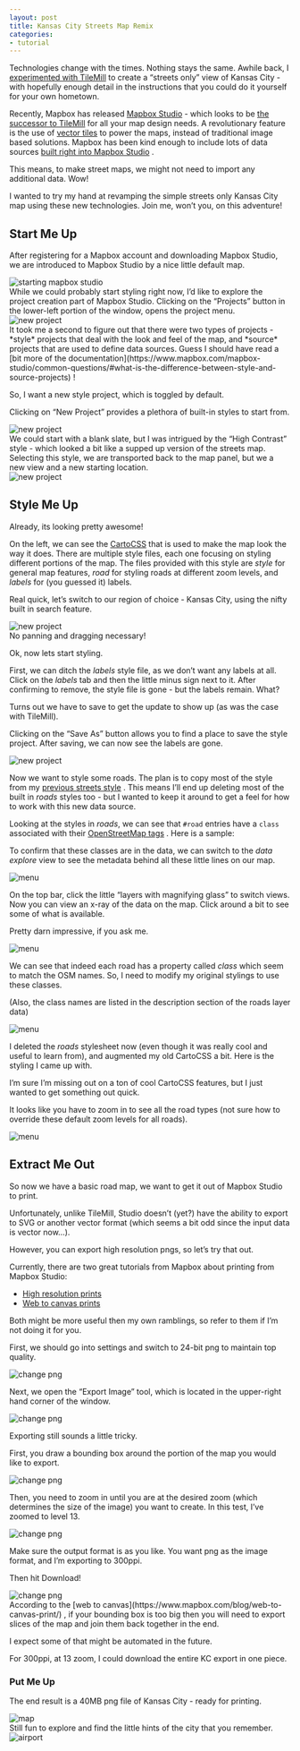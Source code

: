 ```yaml
---
layout: post
title: Kansas City Streets Map Remix
categories:
- tutorial
---
```


Technologies change with the times. Nothing stays the same. Awhile back, I [experimented with TileMill](http://vallandingham.me/kansas_city_streets_map_with_tilemill.html) to create a “streets only” view of Kansas City - with hopefully enough detail in the instructions that you could do it yourself for your own hometown.

Recently, Mapbox has released [Mapbox Studio](https://www.mapbox.com/design/) - which looks to be [the successor to TileMill](https://www.mapbox.com/mapbox-studio/common-questions/#how-is-mapbox-studio-related-to-tilemill) for all your map design needs. A revolutionary feature is the use of [vector tiles](https://www.mapbox.com/blog/vector-tiles/) to power the maps, instead of traditional image based solutions. Mapbox has been kind enough to include lots of data sources [built right into Mapbox Studio](https://www.mapbox.com/data-platform/) .

This means, to make street maps, we might not need to import any additional data. Wow!

I wanted to try my hand at revamping the simple streets only Kansas City map using these new technologies. Join me, won’t you, on this adventure!

Start Me Up
-----------

After registering for a Mapbox account and downloading Mapbox Studio, we are introduced to Mapbox Studio by a nice little default map.

<div class="center">
<img class="center" src="http://vallandingham.me/images/vis/kc_map/01_starting_point.png" alt="starting mapbox studio" style=""/>

</div>
While we could probably start styling right now, I’d like to explore the project creation part of Mapbox Studio. Clicking on the “Projects” button in the lower-left portion of the window, opens the project menu.

<div class="center">
<img class="center" src="http://vallandingham.me/images/vis/kc_map/02_new_project_anno.png" alt="new project" style=""/>

</div>
It took me a second to figure out that there were two types of projects - *style* projects that deal with the look and feel of the map, and *source* projects that are used to define data sources. Guess I should have read a [bit more of the documentation](https://www.mapbox.com/mapbox-studio/common-questions/#what-is-the-difference-between-style-and-source-projects) !

So, I want a new style project, which is toggled by default.

Clicking on “New Project” provides a plethora of built-in styles to start from.

<div class="center">
<img class="center" src="http://vallandingham.me/images/vis/kc_map/03_styles.png" alt="new project" style=""/>

</div>
We could start with a blank slate, but I was intrigued by the “High Contrast” style - which looked a bit like a supped up version of the streets map. Selecting this style, we are transported back to the map panel, but we a new view and a new starting location.

<div class="center">
<img class="center" src="http://vallandingham.me/images/vis/kc_map/04_styled.png" alt="new project" style=""/>

</div>

Style Me Up
-----------

Already, its looking pretty awesome!

On the left, we can see the [CartoCSS](https://www.mapbox.com/tilemill/docs/crashcourse/styling/) that is used to make the map look the way it does. There are multiple style files, each one focusing on styling different portions of the map. The files provided with this style are *style* for general map features, *road* for styling roads at different zoom levels, and *labels* for (you guessed it) labels.

Real quick, let’s switch to our region of choice - Kansas City, using the nifty built in search feature.

<div class="center">
<img class="center" src="http://vallandingham.me/images/vis/kc_map/search.gif" alt="new project" style=""/>

</div>
No panning and dragging necessary!

Ok, now lets start styling.

First, we can ditch the *labels* style file, as we don’t want any labels at all. Click on the *labels* tab and then the little minus sign next to it. After confirming to remove, the style file is gone - but the labels remain. What?

Turns out we have to save to get the update to show up (as was the case with TileMill).

Clicking on the “Save As” button allows you to find a place to save the style project. After saving, we can now see the labels are gone.

<div class="center">
<img class="center" src="http://vallandingham.me/images/vis/kc_map/06_no_labels.png" alt="new project" style=""/>

</div>

Now we want to style some roads. The plan is to copy most of the style from my [previous streets style](https://gist.github.com/vlandham/2312647#file_style.css) . This means I’ll end up deleting most of the built in *roads* styles too - but I wanted to keep it around to get a feel for how to work with this new data source.

Looking at the styles in *roads*, we can see that `#road` entries have a `class` associated with their [OpenStreetMap tags](http://wiki.openstreetmap.org/wiki/Key:highway) . Here is a sample:

<script src="https://gist.github.com/vlandham/35adbfc0ac5876544bcc.js?file=old_roads.css">
</script>

To confirm that these classes are in the data, we can switch to the *data explore* view to see the metadata behind all these little lines on our map.

<div class="center">
<img class="center" src="http://vallandingham.me/images/vis/kc_map/07_menu_anno.png" alt="menu" style=""/>

</div>

On the top bar, click the little “layers with magnifying glass” to switch views. Now you can view an x-ray of the data on the map. Click around a bit to see some of what is available.

Pretty darn impressive, if you ask me.

<div class="center">
<img class="center" src="http://vallandingham.me/images/vis/kc_map/08_xray.png" alt="menu" style=""/>

</div>

We can see that indeed each road has a property called *class* which seem to match the OSM names. So, I need to modify my original stylings to use these classes.

(Also, the class names are listed in the description section of the roads layer data)

<div class="center">
<img class="center" src="http://vallandingham.me/images/vis/kc_map/roads_description.png" alt="menu" style=""/>

</div>

I deleted the *roads* stylesheet now (even though it was really cool and useful to learn from), and augmented my old CartoCSS a bit. Here is the styling I came up with.

<script src="https://gist.github.com/vlandham/35adbfc0ac5876544bcc.js?file=style.css">
</script>
I’m sure I’m missing out on a ton of cool CartoCSS features, but I just wanted to get something out quick.

It looks like you have to zoom in to see all the road types (not sure how to override these default zoom levels for all roads).

<div class="center">
<img class="center" src="http://vallandingham.me/images/vis/kc_map/09_zoom.png" alt="menu" style=""/>

</div>

Extract Me Out
--------------

So now we have a basic road map, we want to get it out of Mapbox Studio to print.

Unfortunately, unlike TileMill, Studio doesn’t (yet?) have the ability to export to SVG or another vector format (which seems a bit odd since the input data is vector now…).

However, you can export high resolution pngs, so let’s try that out.

Currently, there are two great tutorials from Mapbox about printing from Mapbox Studio:

-   [High resolution prints](https://www.mapbox.com/blog/high-res-prints-from-mapbox-studio/)
-   [Web to canvas prints](https://www.mapbox.com/blog/web-to-canvas-print/)

Both might be more useful then my own ramblings, so refer to them if I’m not doing it for you.

First, we should go into settings and switch to 24-bit png to maintain top quality.

<div class="center">
<img class="center" src="http://vallandingham.me/images/vis/kc_map/10_change_png.png" alt="change png" style=""/>

</div>

Next, we open the “Export Image” tool, which is located in the upper-right hand corner of the window.

<div class="center">
<img class="center" src="http://vallandingham.me/images/vis/kc_map/11_export_anno.png" alt="change png" style=""/>

</div>

Exporting still sounds a little tricky.

First, you draw a bounding box around the portion of the map you would like to export.

<div class="center">
<img class="center" src="http://vallandingham.me/images/vis/kc_map/12_bounding_box.png" alt="change png" style=""/>

</div>

Then, you need to zoom in until you are at the desired zoom (which determines the size of the image) you want to create. In this test, I’ve zoomed to level 13.

<div class="center">
<img class="center" src="http://vallandingham.me/images/vis/kc_map/zoom_level.png" alt="change png" style=""/>

</div>

Make sure the output format is as you like. You want png as the image format, and I’m exporting to 300ppi.

Then hit Download!

<div class="center">
<img class="center" src="http://vallandingham.me/images/vis/kc_map/13_end.png" alt="change png" style=""/>

</div>
According to the [web to canvas](https://www.mapbox.com/blog/web-to-canvas-print/) , if your bounding box is too big then you will need to export slices of the map and join them back together in the end.

I expect some of that might be automated in the future.

For 300ppi, at 13 zoom, I could download the entire KC export in one piece.

### Put Me Up

The end result is a 40MB png file of Kansas City - ready for printing.

<div class="center">
<img class="center" src="http://vallandingham.me/images/vis/kc_map/kc.png" alt="map" style=""/>

</div>
Still fun to explore and find the little hints of the city that you remember.

<div class="center">
<img class="center" src="http://vallandingham.me/images/vis/kc_map/airport.png" alt="airport" style=""/>

</div>
